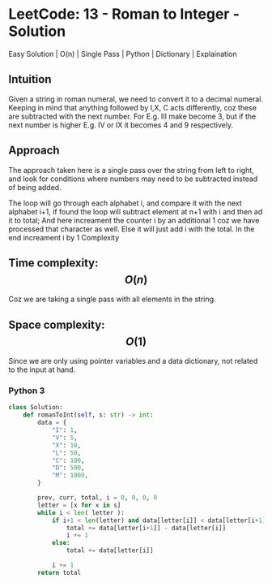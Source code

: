 # LeetCode: 13 - Roman to Integer - Solution
Easy Solution | O(n) | Single Pass | Python | Dictionary | Explaination

## Intuition
Given a string in roman numeral, we need to convert it to a decimal numeral. Keeping in mind that anything followed by I,X, C acts differently, coz these are subtracted with the next number. For E.g. III make become 3, but if the next number is higher E.g. IV or IX it becomes 4 and 9 respectively.

## Approach
The approach taken here is a single pass over the string from left to right, and look for conditions where numbers may need to be subtracted instead of being added.

The loop will go through each alphabet i, and compare it with the next alphabet i+1, if found the loop will subtract element at n+1 with i and then ad it to total; And here increament the counter i by an additional 1 coz we have processed that character as well. Else it will just add i with the total. In the end increament i by 1
Complexity

## Time complexity: $$O(n)$$
Coz we are taking a single pass with all elements in the string.

## Space complexity: $$O(1)$$
Since we are only using pointer variables and a data dictionary, not related to the input at hand.

### Python 3
```python []
class Solution:
	def romanToInt(self, s: str) -> int:
		data = {
			"I": 1,
			"V": 5,
			"X": 10,
			"L": 50,
			"C": 100,
			"D": 500,
			"M": 1000,
		}

		prev, curr, total, i = 0, 0, 0, 0
		letter = [x for x in s]
		while i < len( letter ):
			if i+1 < len(letter) and data[letter[i]] < data[letter[i+1]]:
				total += data[letter[i+1]] - data[letter[i]]
				i += 1
			else:
				total += data[letter[i]]

			i += 1
		return total
```
